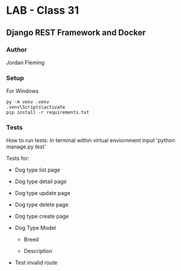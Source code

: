 # LAB - Class 31

## Django REST Framework and Docker

### Author

Jordan Fleming

### Setup

For Windows

```
py -m venv .venv
.venv\Scripts\activate
pip install -r requirements.txt
```

### Tests

How to run tests: In terminal within virtual enviornment input 'python manage.py test'

Tests for:

* Dog type list page

* Dog type detail page

* Dog type update page

* Dog type delete page

* Dog type create page

* Dog Type Model

    - Breed

    - Description 

* Test invalid route